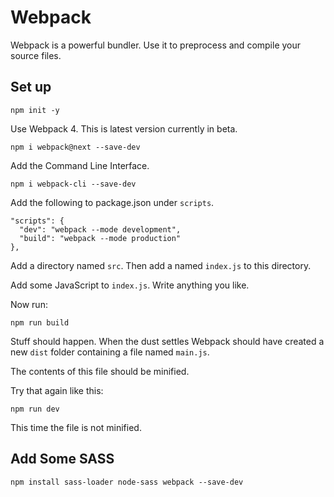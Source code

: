 # Webpack 

Webpack is a powerful bundler. Use it to preprocess and compile your 
source files. 

## Set up 

`npm init -y`

Use Webpack 4. This is latest version currently in beta. 

`npm i webpack@next --save-dev`

Add the Command Line Interface.

`npm i webpack-cli --save-dev`

Add the following to package.json under `scripts`.

```
"scripts": {
  "dev": "webpack --mode development",
  "build": "webpack --mode production"
},
```

Add a directory named `src`. Then add a named `index.js` to this 
directory. 

Add some JavaScript to `index.js`. Write anything you like. 

Now run:

`npm run build`

Stuff should happen. When the dust settles Webpack should have created 
a new `dist` folder containing a file named `main.js`. 

The contents of this file should be minified. 

Try that again like this: 

`npm run dev`

This time the file is not minified. 

## Add Some SASS

`npm install sass-loader node-sass webpack --save-dev`




